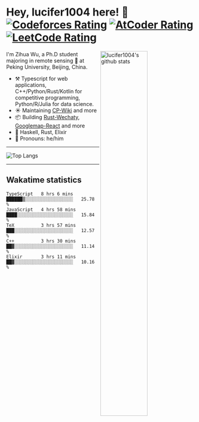# Hey, lucifer1004 here! :wave: [![Codeforces Rating](https://cp-logo.vercel.app/codeforces/lucifer1004)](https://codeforces.com/profile/lucifer1004) [![AtCoder Rating](https://cp-logo.vercel.app/atcoder/lucifer1004)](https://atcoder.jp/users/lucifer1004) [![LeetCode Rating](https://cp-logo.vercel.app/leetcode/lucifer1004)](https://leetcode-cn.com/u/lucifer1004/)

<img width="50%" align="right" alt="lucifer1004's github stats" src="https://github-readme-stats.vercel.app/api?username=lucifer1004&show_icons=true">

I'm Zihua Wu, a Ph.D student majoring in remote sensing :satellite: at Peking University, Beijing, China.

- :hammer_and_pick: Typescript for web applications, C++/Python/Rust/Kotlin for competitive programming, Python/R/Julia for data science.
- :sunny: Maintaining [CP-Wiki](https://cp-wiki.vercel.app) and more 
- :package: Building [Rust-Wechaty](https://github.com/wechaty/rust-wechaty), [Googlemap-React](https://github.com/googlemap-react/googlemap-react) and more
- :seedling: Haskell, Rust, Elixir
- :man: Pronouns: he/him

---

![Top Langs](https://github-readme-stats.vercel.app/api/top-langs/?username=lucifer1004&layout=compact)

---

## Wakatime statistics

<!--START_SECTION:waka-->
```text
TypeScript   8 hrs 6 mins    ██████▒░░░░░░░░░░░░░░░░░░   25.78 % 
JavaScript   4 hrs 58 mins   ████░░░░░░░░░░░░░░░░░░░░░   15.84 % 
TeX          3 hrs 57 mins   ███░░░░░░░░░░░░░░░░░░░░░░   12.57 % 
C++          3 hrs 30 mins   ██▓░░░░░░░░░░░░░░░░░░░░░░   11.14 % 
Elixir       3 hrs 11 mins   ██▓░░░░░░░░░░░░░░░░░░░░░░   10.16 % 
```
<!--END_SECTION:waka-->
